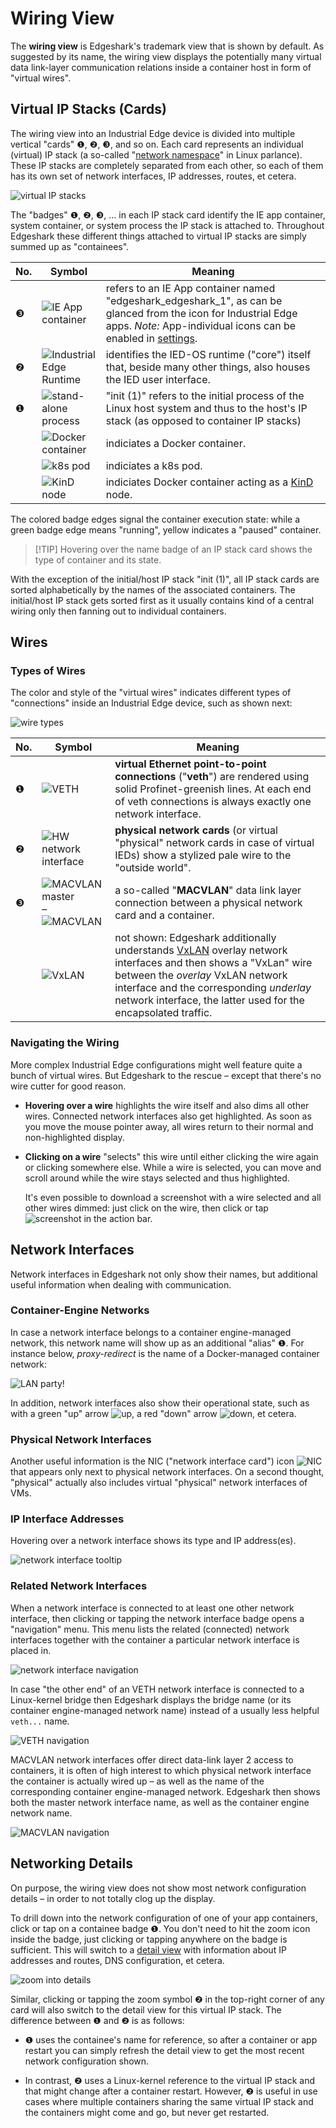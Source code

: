 # Wiring View

The **wiring view** is Edgeshark's trademark view that is shown by default. As
suggested by its name, the wiring view displays the potentially many virtual
data link-layer communication relations inside a container host in form of
"virtual wires".

## Virtual IP Stacks (Cards)

The wiring view into an Industrial Edge device is divided into multiple vertical
"cards" ❶, ❷, ❸, and so on. Each card represents an individual (virtual) IP
stack (a so-called "[network namespace](netns)" in Linux parlance). These IP
stacks are completely separated from each other, so each of them has its own set
of network interfaces, IP addresses, routes, et cetera.

![virtual IP stacks](_images/wiring-ipstack-cards.png ':class=scrshot')

The "badges" ❶, ❷, ❸, … in each IP stack card identify the IE app container,
system container, or system process the IP stack is attached to. Throughout
Edgeshark these different things attached to virtual IP stacks are simply summed
up as "containees".

| No. | Symbol | Meaning |
| --- | ---  | --- |
| ❸ | ![IE App container](_media/icons/containees/IEApp.svg ':class=mdicon :no-zoom') | refers to an IE App container named "edgeshark_edgeshark_1", as can be glanced from the icon for Industrial Edge apps. _Note:_ App-individual icons can be enabled in [settings](settings). |
| ❷ | ![Industrial Edge Runtime](_media/icons/containees/IERuntime.svg ':class=mdicon :no-zoom') | identifies the IED-OS runtime ("core") itself that, beside many other things, also houses the IED user interface. |
| ❶ | ![stand-alone process](_media/icons/containees/Netns.svg ':class=mdicon :no-zoom') | "init (1)" refers to the initial process of the Linux host system and thus to the host's IP stack (as opposed to container IP stacks) |
|    | ![Docker container](_media/icons/containees/Docker.svg ':class=mdicon :no-zoom') | indiciates a Docker container. |
|    | ![k8s pod](_media/icons/containees/K8sPod.svg ':class=mdicon :no-zoom') | indiciates a k8s pod. |
|    | ![KinD node](_media/icons/containees/Kind.svg ':class=mdicon :no-zoom') | indiciates Docker container acting as a [KinD](https://github.com/kubernetes-sigs/kind) node. |

The colored badge edges signal the container execution state: while a green
badge edge means "running", yellow indicates a "paused" container.

> [!TIP] Hovering over the name badge of an IP stack card shows the type of
> container and its state.

With the exception of the initial/host IP stack "init (1)", all IP stack cards
are sorted alphabetically by the names of the associated containers. The
initial/host IP stack gets sorted first as it usually contains kind of a central
wiring only then fanning out to individual containers.

## Wires

### Types of Wires

The color and style of the "virtual wires" indicates different types of
"connections" inside an Industrial Edge device, such as shown next:

![wire types](_images/wiring-wire-types.png ':class=scrshot')

| No. | Symbol | Meaning |
| --- | ---  | --- |
| ❶ | ![VETH](_media/icons/nifs/Veth.svg ':class=mdicon :no-zoom') | **virtual Ethernet point-to-point connections** ("**veth**") are rendered using solid Profinet-greenish lines. At each end of veth connections is always exactly one network interface. |
| ❷ | ![HW network interface](_media/icons/nifs/HardwareNic.svg ':class=mdicon :no-zoom') |  **physical network cards** (or virtual "physical" network cards in case of virtual IEDs) show a stylized pale wire to the "outside world". |
| ❸ | ![MACVLAN master](_media/icons/nifs/MacvlanMaster.svg ':class=mdicon :no-zoom')–![MACVLAN](_media/icons/nifs/Macvlan.svg ':class=mdicon :no-zoom') | a so-called "**MACVLAN**" data link layer connection between a physical network card and a container. |
| | ![VxLAN](_media/icons/nifs/Overlay.svg ':class=mdicon :no-zoom') | not shown: Edgeshark additionally understands [VxLAN](https://en.wikipedia.org/wiki/Virtual_Extensible_LAN) overlay network interfaces and then shows a "VxLan" wire between the _overlay_ VxLAN network interface and the corresponding _underlay_ network interface, the latter used for the encapsolated traffic. |

### Navigating the Wiring

More complex Industrial Edge configurations might well feature quite a bunch of
virtual wires. But Edgeshark to the rescue – except that there's no wire cutter
for good reason.

- **Hovering over a wire** highlights the wire itself and also dims all other
  wires. Connected network interfaces also get highlighted. As soon as you move
  the mouse pointer away, all wires return to their normal and non-highlighted
  display.

- **Clicking on a wire** "selects" this wire until either clicking the wire
  again or clicking somewhere else. While a wire is selected, you can move and
  scroll around while the wire stays selected and thus highlighted.
  
  It's even possible to download a screenshot with a wire selected and all other
  wires dimmed: just click on the wire, then click or tap
  ![screenshot](_media/icons/Screenshot.svg ':class=mdicon :no-zoom') in the
  action bar.

## Network Interfaces

Network interfaces in Edgeshark not only show their names, but additional useful
information when dealing with communication.

### Container-Engine Networks

In case a network interface belongs to a container engine-managed network, this
network name will show up as an additional "alias" ❶. For instance below,
_proxy-redirect_ is the name of a Docker-managed container network:

![LAN party!](_images/bridge-alias.png ':class=scrshot')

In addition, network interfaces also show their operational state, such as with
a green "up" arrow ![up](_media/icons/operstates/Up.svg ':class=mdicon
:no-zoom'), a red "down" arrow ![down](_media/icons/operstates/Down.svg
':class=mdicon :no-zoom'), et cetera.

### Physical Network Interfaces

Another useful information is the NIC ("network interface card") icon
![NIC](_media/icons/nifs/HardwareNic.svg ':class=mdicon :no-zoom') that appears
only next to physical network interfaces. On a second thought, "physical"
actually also includes virtual "physical" network interfaces of VMs.

### IP Interface Addresses

Hovering over a network interface shows its type and IP address(es).

![network interface tooltip](_images/nif-tooltip.png ':class=scrshot')

### Related Network Interfaces

When a network interface is connected to at least one other network interface,
then clicking or tapping the network interface badge opens a "navigation" menu.
This menu lists the related (connected) network interfaces together with the
container a particular network interface is placed in.

![network interface navigation](_images/nif-navigation.png ':class=scrshot')

In case "the other end" of an VETH network interface is connected to a
Linux-kernel bridge then Edgeshark displays the bridge name (or its container
engine-managed network name) instead of a usually less helpful `veth...` name.

![VETH navigation](_images/nif-navigation-alias.png ':class=scrshot')

MACVLAN network interfaces offer direct data-link layer 2 access to containers,
it is often of high interest to which physical network interface the container
is actually wired up – as well as the name of the corresponding container
engine-managed network. Edgeshark then shows both the master network interface
name, as well as the container engine network name.

![MACVLAN navigation](_images/nif-navigation-macvlan-master.png ':class=scrshot')

## Networking Details

On purpose, the wiring view does not show most network configuration details –
in order to not totally clog up the display.

To drill down into the network configuration of one of your app containers,
click or tap on a containee badge ❶. You don't need to hit the zoom icon inside
the badge, just clicking or tapping anywhere on the badge is sufficient. This
will switch to a [detail view](details) with information about IP addresses and
routes, DNS configuration, et cetera.

![zoom into details](_images/wiring-zoom.png ':class=scrshot')

Similar, clicking or tapping the zoom symbol ❷ in the top-right corner of any
card will also switch to the detail view for this virtual IP stack. The
difference between ❶ and ❷ is as follows:

- ❶ uses the containee's name for reference, so after a container or app restart
  you can simply refresh the detail view to get the most recent network
  configuration shown.

- In contrast, ❷ uses a Linux-kernel reference to the virtual IP stack and that
  might change after a container restart. However, ❷ is useful in use cases
  where multiple containers sharing the same virtual IP stack and the containers
  might come and go, but never get restarted.
